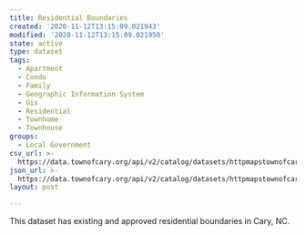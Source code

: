 ```yaml
---
title: Residential Boundaries
created: '2020-11-12T13:15:09.021943'
modified: '2020-11-12T13:15:09.021950'
state: active
type: dataset
tags:
  - Apartment
  - Condo
  - Family
  - Geographic Information System
  - Gis
  - Residential
  - Townhome
  - Townhouse
groups:
  - Local Government
csv_url: >-
  https://data.townofcary.org/api/v2/catalog/datasets/httpmapstownofcary0/exports/csv
json_url: >-
  https://data.townofcary.org/api/v2/catalog/datasets/httpmapstownofcary0/exports/json
layout: post

---
```

<p>This dataset has existing and approved residential boundaries in Cary, NC.  </p>
